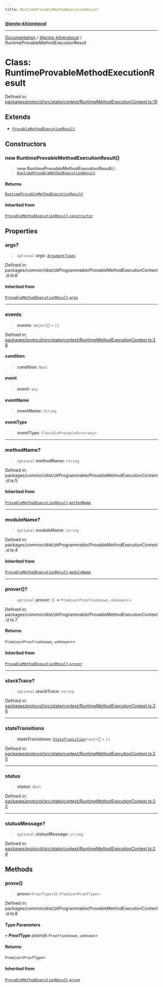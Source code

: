 ```yaml
---
title: RuntimeProvableMethodExecutionResult
---
```


[**@proto-kit/protocol**](../README.md)

***

[Documentation](../../../README.md) / [@proto-kit/protocol](../README.md) / RuntimeProvableMethodExecutionResult

# Class: RuntimeProvableMethodExecutionResult

Defined in: [packages/protocol/src/state/context/RuntimeMethodExecutionContext.ts:19](https://github.com/proto-kit/framework/blob/28efa802e3737fc3b77339148b307ef7246f3ef1/packages/protocol/src/state/context/RuntimeMethodExecutionContext.ts#L19)

## Extends

- [`ProvableMethodExecutionResult`](../../common/classes/ProvableMethodExecutionResult.md)

## Constructors

### new RuntimeProvableMethodExecutionResult()

> **new RuntimeProvableMethodExecutionResult**(): [`RuntimeProvableMethodExecutionResult`](RuntimeProvableMethodExecutionResult.md)

#### Returns

[`RuntimeProvableMethodExecutionResult`](RuntimeProvableMethodExecutionResult.md)

#### Inherited from

[`ProvableMethodExecutionResult`](../../common/classes/ProvableMethodExecutionResult.md).[`constructor`](../../common/classes/ProvableMethodExecutionResult.md#constructors)

## Properties

### args?

> `optional` **args**: [`ArgumentTypes`](../../common/type-aliases/ArgumentTypes.md)

Defined in: packages/common/dist/zkProgrammable/ProvableMethodExecutionContext.d.ts:6

#### Inherited from

[`ProvableMethodExecutionResult`](../../common/classes/ProvableMethodExecutionResult.md).[`args`](../../common/classes/ProvableMethodExecutionResult.md#args)

***

### events

> **events**: `object`[] = `[]`

Defined in: [packages/protocol/src/state/context/RuntimeMethodExecutionContext.ts:28](https://github.com/proto-kit/framework/blob/28efa802e3737fc3b77339148b307ef7246f3ef1/packages/protocol/src/state/context/RuntimeMethodExecutionContext.ts#L28)

#### condition

> **condition**: `Bool`

#### event

> **event**: `any`

#### eventName

> **eventName**: `string`

#### eventType

> **eventType**: `FlexibleProvablePure`\<`any`\>

***

### methodName?

> `optional` **methodName**: `string`

Defined in: packages/common/dist/zkProgrammable/ProvableMethodExecutionContext.d.ts:5

#### Inherited from

[`ProvableMethodExecutionResult`](../../common/classes/ProvableMethodExecutionResult.md).[`methodName`](../../common/classes/ProvableMethodExecutionResult.md#methodname)

***

### moduleName?

> `optional` **moduleName**: `string`

Defined in: packages/common/dist/zkProgrammable/ProvableMethodExecutionContext.d.ts:4

#### Inherited from

[`ProvableMethodExecutionResult`](../../common/classes/ProvableMethodExecutionResult.md).[`moduleName`](../../common/classes/ProvableMethodExecutionResult.md#modulename)

***

### prover()?

> `optional` **prover**: () => `Promise`\<`Proof`\<`unknown`, `unknown`\>\>

Defined in: packages/common/dist/zkProgrammable/ProvableMethodExecutionContext.d.ts:7

#### Returns

`Promise`\<`Proof`\<`unknown`, `unknown`\>\>

#### Inherited from

[`ProvableMethodExecutionResult`](../../common/classes/ProvableMethodExecutionResult.md).[`prover`](../../common/classes/ProvableMethodExecutionResult.md#prover)

***

### stackTrace?

> `optional` **stackTrace**: `string`

Defined in: [packages/protocol/src/state/context/RuntimeMethodExecutionContext.ts:26](https://github.com/proto-kit/framework/blob/28efa802e3737fc3b77339148b307ef7246f3ef1/packages/protocol/src/state/context/RuntimeMethodExecutionContext.ts#L26)

***

### stateTransitions

> **stateTransitions**: [`StateTransition`](StateTransition.md)\<`any`\>[] = `[]`

Defined in: [packages/protocol/src/state/context/RuntimeMethodExecutionContext.ts:20](https://github.com/proto-kit/framework/blob/28efa802e3737fc3b77339148b307ef7246f3ef1/packages/protocol/src/state/context/RuntimeMethodExecutionContext.ts#L20)

***

### status

> **status**: `Bool`

Defined in: [packages/protocol/src/state/context/RuntimeMethodExecutionContext.ts:22](https://github.com/proto-kit/framework/blob/28efa802e3737fc3b77339148b307ef7246f3ef1/packages/protocol/src/state/context/RuntimeMethodExecutionContext.ts#L22)

***

### statusMessage?

> `optional` **statusMessage**: `string`

Defined in: [packages/protocol/src/state/context/RuntimeMethodExecutionContext.ts:24](https://github.com/proto-kit/framework/blob/28efa802e3737fc3b77339148b307ef7246f3ef1/packages/protocol/src/state/context/RuntimeMethodExecutionContext.ts#L24)

## Methods

### prove()

> **prove**\<`ProofType`\>(): `Promise`\<`ProofType`\>

Defined in: packages/common/dist/zkProgrammable/ProvableMethodExecutionContext.d.ts:8

#### Type Parameters

• **ProofType** *extends* `Proof`\<`unknown`, `unknown`\>

#### Returns

`Promise`\<`ProofType`\>

#### Inherited from

[`ProvableMethodExecutionResult`](../../common/classes/ProvableMethodExecutionResult.md).[`prove`](../../common/classes/ProvableMethodExecutionResult.md#prove)
